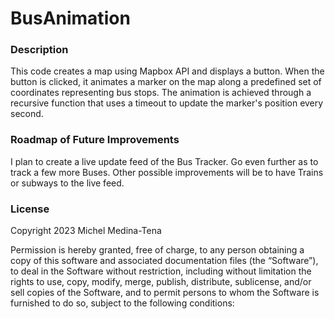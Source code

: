 # BusAnimation

### Description
This code creates a map using Mapbox API and displays a button. When the button is clicked, it animates a marker on the map along a predefined set of coordinates representing bus stops. The animation is achieved through a recursive function that uses a timeout to update the marker's position every second.


### Roadmap of Future Improvements
I plan to create a live update feed of the Bus Tracker. Go even further as to track a few more Buses. Other possible improvements will be to have Trains or subways to the live feed. 

### License

Copyright  2023 Michel Medina-Tena

Permission is hereby granted, free of charge, to any person obtaining a copy of this software and associated documentation files (the “Software”), to deal in the Software without restriction, including without limitation the rights to use, copy, modify, merge, publish, distribute, sublicense, and/or sell copies of the Software, and to permit persons to whom the Software is furnished to do so, subject to the following conditions:
